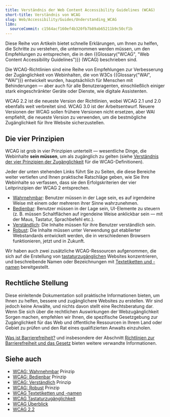 ```yaml
---
title: Verständnis der Web Content Accessibility Guidelines (WCAG)
short-title: Verständnis von WCAG
slug: Web/Accessibility/Guides/Understanding_WCAG
l10n:
  sourceCommit: c1564acf160ef4b320fb7b89ab65211b9c50cf1b
---
```


Diese Reihe von Artikeln bietet schnelle Erklärungen, um Ihnen zu helfen, die Schritte zu verstehen, die unternommen werden müssen, um den Empfehlungen zu entsprechen, die in den {{Glossary("WCAG", "Web Content Accessibility Guidelines")}} (WCAG) beschrieben sind.

Die WCAG-Richtlinien sind eine Reihe von Empfehlungen zur Verbesserung der Zugänglichkeit von Webinhalten, die von W3Cs {{Glossary("WAI", "WAI")}} entwickelt wurden, hauptsächlich für Menschen mit Behinderungen — aber auch für alle Benutzeragenten, einschließlich einiger stark eingeschränkter Geräte oder Dienste, wie digitale Assistenten.

WCAG 2.2 ist die neueste Version der Richtlinien, wobei WCAG 2.1 und 2.0 ebenfalls weit verbreitet sind. WCAG 3.0 ist der Arbeitsentwurf. Neuere Versionen der WCAG sollen frühere Versionen nicht ersetzen, aber WAI empfiehlt, die neueste Version zu verwenden, um die bestmögliche Zugänglichkeit für Ihre Website sicherzustellen.

## Die vier Prinzipien

WCAG ist grob in vier Prinzipien unterteilt — wesentliche Dinge, die Webinhalte **sein müssen**, um als zugänglich zu gelten (siehe [Verständnis der vier Prinzipien der Zugänglichkeit](https://www.w3.org/WAI/WCAG22/Understanding/intro#understanding-the-four-principles-of-accessibility) für die WCAG-Definitionen).

Jeder der unten stehenden Links führt Sie zu Seiten, die diese Bereiche weiter vertiefen und Ihnen praktische Ratschläge geben, wie Sie Ihre Webinhalte so verfassen, dass sie den Erfolgskriterien der vier Leitprinzipien der WCAG 2 entsprechen.

- [Wahrnehmbar](/de/docs/Web/Accessibility/Guides/Understanding_WCAG/Perceivable): Benutzer müssen in der Lage sein, es auf irgendeine Weise mit einem oder mehreren ihrer Sinne wahrzunehmen.
- [Bedienbar](/de/docs/Web/Accessibility/Guides/Understanding_WCAG/Operable): Benutzer müssen in der Lage sein, UI-Elemente zu steuern (z. B. müssen Schaltflächen auf irgendeine Weise anklickbar sein — mit der Maus, Tastatur, Sprachbefehl etc.).
- [Verständlich](/de/docs/Web/Accessibility/Guides/Understanding_WCAG/Understandable): Die Inhalte müssen für ihre Benutzer verständlich sein.
- [Robust](/de/docs/Web/Accessibility/Guides/Understanding_WCAG/Robust): Die Inhalte müssen unter Verwendung gut etablierter Webstandards entwickelt werden, die in verschiedenen Browsern funktionieren, jetzt und in Zukunft.

Wir haben auch zwei zusätzliche WCAG-Ressourcen aufgenommen, die sich auf die Erstellung von [tastaturzugänglichen](/de/docs/Web/Accessibility/Guides/Understanding_WCAG/Keyboard) Websites konzentrieren, und beschreibende Namen oder Bezeichnungen mit [Textetiketten und -namen](/de/docs/Web/Accessibility/Guides/Understanding_WCAG/Text_labels_and_names) bereitgestellt.

## Rechtliche Stellung

Diese einleitende Dokumentation soll praktische Informationen bieten, um Ihnen zu helfen, bessere und zugänglichere Websites zu erstellen. Wir sind jedoch keine Anwälte, und nichts davon stellt eine Rechtsberatung dar. Wenn Sie sich über die rechtlichen Auswirkungen der Webzugänglichkeit Sorgen machen, empfehlen wir Ihnen, die spezifische Gesetzgebung zur Zugänglichkeit für das Web und öffentliche Ressourcen in Ihrem Land oder Gebiet zu prüfen und den Rat eines qualifizierten Anwalts einzuholen.

[Was ist Barrierefreiheit?](/de/docs/Learn_web_development/Core/Accessibility/What_is_accessibility) und insbesondere der Abschnitt [Richtlinien zur Barrierefreiheit und das Gesetz](/de/docs/Learn_web_development/Core/Accessibility/What_is_accessibility#accessibility_guidelines_and_the_law) bieten weitere verwandte Informationen.

## Siehe auch

- [WCAG: Wahrnehmbar](/de/docs/Web/Accessibility/Guides/Understanding_WCAG/Perceivable) Prinzip
- [WCAG: Bedienbar](/de/docs/Web/Accessibility/Guides/Understanding_WCAG/Operable) Prinzip
- [WCAG: Verständlich](/de/docs/Web/Accessibility/Guides/Understanding_WCAG/Understandable) Prinzip
- [WCAG: Robust](/de/docs/Web/Accessibility/Guides/Understanding_WCAG/Robust) Prinzip
- [WCAG Textetiketten und -namen](/de/docs/Web/Accessibility/Guides/Understanding_WCAG/Text_labels_and_names)
- [WCAG Tastaturzugänglichkeit](/de/docs/Web/Accessibility/Guides/Understanding_WCAG/Keyboard)
- [WCAG Überblick](https://www.w3.org/WAI/standards-guidelines/wcag/)
- [WCAG 2.2](https://w3c.github.io/wcag/guidelines/22/)
